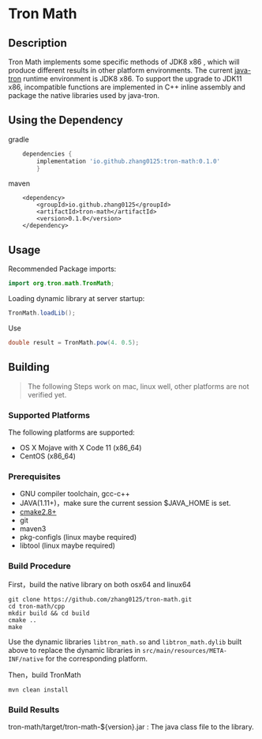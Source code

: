 # Tron Math

## Description
Tron Math implements some specific methods of JDK8 x86 , which will produce 
different results in other platform environments.
The current [java-tron](https://github.com/tronprotocol/java-tron) runtime environment is JDK8 x86. 
To support the upgrade to JDK11 x86, incompatible functions are implemented in 
C++ inline assembly and package the native libraries used by java-tron.


## Using the Dependency
gradle

```gradle
    dependencies {
        implementation 'io.github.zhang0125:tron-math:0.1.0'
        }
```
maven
```maven
    <dependency>
        <groupId>io.github.zhang0125</groupId>
        <artifactId>tron-math</artifactId>
        <version>0.1.0</version>
    </dependency>
```

## Usage
Recommended Package imports:
```java
import org.tron.math.TronMath;
```

Loading dynamic library at server startup:
```java
TronMath.loadLib();
```

Use 
```java
double result = TronMath.pow(4. 0.5);
```

## Building
>The following Steps work on mac, linux well, other platforms are not verified yet.

### Supported Platforms

The following platforms are supported:
* OS X Mojave with X Code 11 (x86_64)
* CentOS  (x86_64)

### Prerequisites
*  GNU compiler toolchain, gcc-c++
*  JAVA(1.11+)，make sure the current session $JAVA_HOME is set.
*  [cmake2.8+](https://cmake.org/download/)
*  git
*  maven3
*  pkg-configls (linux maybe required)
*  libtool (linux maybe required)

### Build Procedure
First，build the native library on both osx64 and linux64 

```shell
git clone https://github.com/zhang0125/tron-math.git
cd tron-math/cpp
mkdir build && cd build
cmake ..
make
```
Use the dynamic libraries ```libtron_math.so``` and ```libtron_math.dylib``` built above to 
replace the dynamic libraries in ```src/main/resources/META-INF/native``` for the corresponding platform.

Then，build TronMath
```shell
mvn clean install
```

### Build Results
tron-math/target/tron-math-${version}.jar : The java class file to the library.